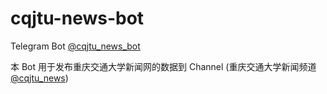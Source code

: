 # cqjtu-news-bot

Telegram Bot [@cqjtu_news_bot](https://t.me/cqjtu_news_bot)

本 Bot 用于发布重庆交通大学新闻网的数据到 Channel (重庆交通大学新闻频道 [@cqjtu_news](https://t.me/cqjtu_news))
